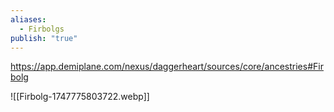 ```yaml
---
aliases:
  - Firbolgs
publish: "true"
---
```

https://app.demiplane.com/nexus/daggerheart/sources/core/ancestries#Firbolg

![[Firbolg-1747775803722.webp]]